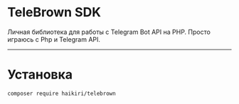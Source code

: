 # TeleBrown SDK

Личная библиотека для работы с Telegram Bot API на PHP. Просто играюсь с Php и Telegram API.

---

# Установка

```bash
composer require haikiri/telebrown
```
